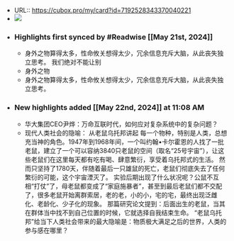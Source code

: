 - URL:: https://cubox.pro/my/card?id=7192528343370040221
- ![](https://image.cubox.pro/cover/4xecht5ikr6kcp82qhqj72tm0b775eml9a3icd6irqiy5rzxne)
- ### Highlights first synced by #Readwise [[May 21st, 2024]]
    - 身外之物算得太多，性命攸关想得太少，冗余信息充斥大脑，从此丧失独立思考。 
         我们绝对不能让别
    - 身外之物
    - 身外之物算得太多，性命攸关想得太少，冗余信息充斥大脑，从此丧失独立思考。
- ### New highlights added [[May 22nd, 2024]] at 11:08 AM
    - 华大集团CEO尹烨：万命互联时代，如何应对复杂系统中的复杂问题？
    - 现代人类社会的隐喻： 
          从老鼠乌托邦讲起 
        每一个物种，特别是人类，总想充当神的角色。1947年到1968年间，一个叫约翰•卡尔霍恩的人找了一批老鼠，建立了一个可以容纳3840只老鼠的空间（取名“25号宇宙”），让这些老鼠们在这里每天都有吃有喝、肆意繁衍，享受着乌托邦式的生活。 
        然而只坚持了1780天，伴随着最后一只雄鼠的死亡，老鼠们彻底失去了任何繁衍的可能，这个宇宙湮灭了。 
        实验后期出现了什么状况呢？公鼠不互相“打仗”了，母老鼠都变成了“家庭施暴者”，甚至到最后老鼠们都不交配了，很多老鼠开始离群索居，老的老，小的小，宅的宅，最终出现泛雌化、老龄化、少子化的现象。 
        那篇研究论文提到：后面出生的老鼠，当其在群体当中找不到自己位置的时候，它就选择自我结束生命。 
        “老鼠乌托邦”给当下人类社会带来的最大隐喻是：物质极大满足之后的世界，人类的参与感在哪里？
